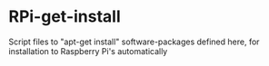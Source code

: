 # RPi-get-install

Script files to "apt-get install" software-packages defined here, for installation to Raspberry Pi's automatically
